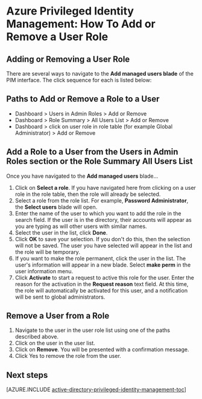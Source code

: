 <properties
   pageTitle="Azure Privileged Identity Management: How To Start Add a Role to a User"
   description="Learn how to add roles to privileged identities with the Azure Privileged Identity Management extension."
   services="active-directory"
   documentationCenter=""
   authors="IHenkel"
   manager="stevenpo"
   editor=""/>

<tags
	ms.service="na"
	ms.date="08/31/2015"
	wacn.date=""/>

# Azure Privileged Identity Management: How To Add or Remove a User Role

## Adding or Removing a User Role
There are several ways to navigate to the **Add managed users blade** of the PIM interface. The click sequence for each is listed below:

## Paths to Add or Remove a Role to a User
- Dashboard > Users in Admin Roles > Add or Remove
- Dashboard > Role Summary > All Users List > Add or Remove
- Dashboard > click on user role in role table (for example Global Administrator) > Add or Remove

## Add a Role to a User from the Users in Admin Roles section or the Role Summary All Users List
Once you have navigated to the **Add managed users** blade...

1. Click on **Select a role**. If you have navigated here from clicking on a user role in the role table, then the role will already be selected.
2. Select a role from the role list. For example, **Password Administrator**, the **Select users** blade will open.
3. Enter the name of the user to which you want to add the role in the search field.  If the user is in the directory, their accounts will appear as you are typing as will other users with similar names.
4. Select the user in the list, click **Done**.
5. Click **OK** to save your selection.  If you don't do this, then the selection will not be saved. The user you have selected will appear in the list and the role will be temporary.
6. If you want to make the role permanent, click the user in the list. The user's information will appear in a new blade. Select **make perm** in the user information menu.
7. Click **Activate** to start a request to active this role for the user.  Enter the reason for the activation in the **Request reason** text field.  At this time, the role will automatically be activated for this user, and a notification will be sent to global administrators.

## Remove a User from a Role
1. Navigate to the user in the user role list using one of the paths described above.
2. Click on the user in the user list.
3. Click on **Remove**.  You will be presented with a confirmation message.
4. Click Yes to remove the role from the user.

<!--Every topic should have next steps and links to the next logical set of content to keep the customer engaged-->
## Next steps
[AZURE.INCLUDE [active-directory-privileged-identity-management-toc](../includes/active-directory-privileged-identity-management-toc.md)]
